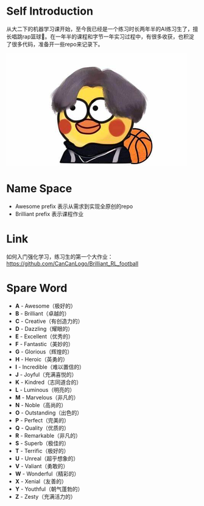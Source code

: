 # Self Introduction

从大二下的机器学习课开始，至今我已经是一个练习时长两年半的AI练习生了，擅长唱跳rap篮球🏀。在一年半的课程和字节一年实习过程中，有很多收获，也积淀了很多代码，准备开一些repo来记录下。

![两年半练习生](./images/NiGanMa.jpg)


# Name Space

- Awesome prefix 表示从需求到实现全原创的repo
- Brilliant prefix 表示课程作业

# Link

如何入门强化学习，练习生的第一个大作业：<https://github.com/CanCanLogo/Brilliant_RL_football>


# Spare Word

- **A** - Awesome（极好的）
- **B** - Brilliant（卓越的）
- **C** - Creative（有创造力的）
- **D** - Dazzling（耀眼的）
- **E** - Excellent（优秀的）
- **F** - Fantastic（美妙的）
- **G** - Glorious（辉煌的）
- **H** - Heroic（英勇的）
- **I** - Incredible（难以置信的）
- **J** - Joyful（充满喜悦的）
- **K** - Kindred（志同道合的）
- **L** - Luminous（明亮的）
- **M** - Marvelous（非凡的）
- **N** - Noble（高尚的）
- **O** - Outstanding（出色的）
- **P** - Perfect（完美的）
- **Q** - Quality（优质的）
- **R** - Remarkable（非凡的）
- **S** - Superb（极佳的）
- **T** - Terrific（极好的）
- **U** - Unreal（超乎想象的）
- **V** - Valiant（勇敢的）
- **W** - Wonderful（精彩的）
- **X** - Xenial（友善的）
- **Y** - Youthful（朝气蓬勃的）
- **Z** - Zesty（充满活力的）
